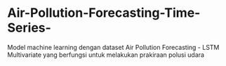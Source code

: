 # Air-Pollution-Forecasting-Time-Series-
Model machine learning dengan dataset Air Pollution Forecasting - LSTM Multivariate yang berfungsi untuk melakukan prakiraan polusi udara 

